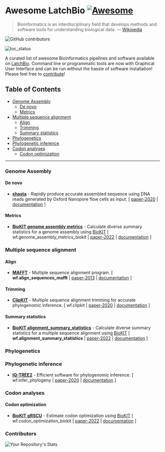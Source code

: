 # Awesome LatchBio [![Awesome](https://cdn.rawgit.com/sindresorhus/awesome/d7305f38d29fed78fa85652e3a63e154dd8e8829/media/badge.svg)](https://github.com/sindresorhus/awesome) 

> Bioinformatics is an interdisciplinary field that develops methods and software tools for understanding biological data. — [Wikipedia](https://en.wikipedia.org/wiki/Bioinformatics)

![GitHub contributors](https://img.shields.io/github/contributors/nahid18/Awesome-LatchBio) 

![toc_status](https://github.com/nahid18/Awesome-LatchBio/actions/workflows/toc/badge.svg)

A curated list of awesome Bioinformatics pipelines and software available on [LatchBio](https://console.latch.bio/explore). Command line or programmatic tools are now with Graphical User Interface and can be run without the hassle of software installation! Please feel free to [contribute](CONTRIBUTING.md)!

<!-- START doctoc generated TOC please keep comment here to allow auto update -->
<!-- DON'T EDIT THIS SECTION, INSTEAD RE-RUN doctoc TO UPDATE -->
## Table of Contents

- [Genome Assembly](#genome-assembly)
  - [De novo](#de-novo)
  - [Metrics](#metrics)
- [Multiple sequence alignment](#multiple-sequence-alignment)
  - [Align](#align)
  - [Trimming](#trimming)
  - [Summary statistics](#summary-statistics)
- [Phylogenetics](#phylogenetics)
- [Phylogenetic inference](#phylogenetic-inference)
- [Codon analyses](#codon-analyses)
  - [Codon optimization](#codon-optimization)

<!-- END doctoc generated TOC please keep comment here to allow auto update -->

---

### Genome Assembly

#### De novo

- **[shasta](https://github.com/chanzuckerberg/shasta)** - Rapidly produce accurate assembled sequence using DNA reads generated by Oxford Nanopore flow cells as input. [ [paper-2020](https://pubmed.ncbi.nlm.nih.gov/32686750) | [documentation](https://chanzuckerberg.github.io/shasta) ]

#### Metrics
- **[BioKIT genome assembly metrics](https://jlsteenwyk.com/BioKIT/)** - Calculate diverse summary statistics for a genome assembly using [BioKIT](https://academic.oup.com/genetics/advance-article-abstract/doi/10.1093/genetics/iyac079/6583183) [ wf.genome_assembly_metrics_biokit | [paper-2022](https://academic.oup.com/genetics/advance-article-abstract/doi/10.1093/genetics/iyac079/6583183) | [documentation](https://jlsteenwyk.com/BioKIT/) ]

### Multiple sequence alignment

#### Align
- **[MAFFT](https://mafft.cbrc.jp/alignment/software/)** - Multiple sequence alignment program. [ **wf.align_sequences_mafft** |  [paper-2013](https://academic.oup.com/mbe/article/30/4/772/1073398) | [documentation](https://mafft.cbrc.jp/alignment/software/) ]

#### Trimming
- **[ClipKIT](https://github.com/JLSteenwyk/ClipKIT)** - Multiple sequence alignment trimming for accurate phylogenomic inference. [ wf.clipkit | [paper-2020](https://journals.plos.org/plosbiology/article?id=10.1371/journal.pbio.3001007) | [documentation](https://jlsteenwyk.com/ClipKIT/) ]

#### Summary statistics
- **[BioKIT alignment_summary_statistics](https://jlsteenwyk.com/BioKIT/)** - Calculate diverse summary statistics for a multiple sequence alignment using [BioKIT](https://academic.oup.com/genetics/advance-article-abstract/doi/10.1093/genetics/iyac079/6583183) [ **wf.alignment_summary_statistics** | [paper-2022](https://academic.oup.com/genetics/advance-article-abstract/doi/10.1093/genetics/iyac079/6583183) | [documentation](https://jlsteenwyk.com/BioKIT/) ]

### Phylogenetics

### Phylogenetic inference
- **[IQ-TREE2](http://www.iqtree.org/doc/)** - Efficient software for phylogenomic inference. [ wf.infer_phylogeny | [paper-2020](https://doi.org/10.1093/molbev/msaa015) | [documentation](http://www.iqtree.org/doc/) ]

### Codon analyses

#### Codon optimization
- **[BioKIT gRSCU](https://jlsteenwyk.com/BioKIT/)** - Estimate codon optimization using [BioKIT](https://academic.oup.com/genetics/advance-article-abstract/doi/10.1093/genetics/iyac079/6583183) [ wf.codon_optimization_biokit | [paper-2022](https://academic.oup.com/genetics/advance-article-abstract/doi/10.1093/genetics/iyac079/6583183) | [documentation](https://jlsteenwyk.com/BioKIT/) ]

### Contributors
![Your Repository's Stats](https://contrib.rocks/image?repo=nahid18/Awesome-LatchBio)